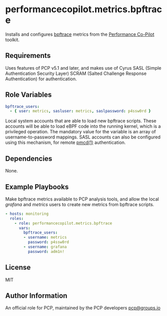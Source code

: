 # performancecopilot.metrics.bpftrace

Installs and configures [bpftrace](https://github.com/iovisor/bpftrace) metrics from the [Performance Co-Pilot](https://pcp.io/) toolkit.

## Requirements

Uses features of PCP v5.1 and later, and makes use of Cyrus SASL (Simple Authentication Security Layer) SCRAM (Salted Challenge Response Authentication) for authentication.

## Role Variables

```yaml
bpftrace_users:
  - { user: metrics, sasluser: metrics, saslpassword: p4ssw0rd }
```

Local system accounts that are able to load new bpftrace scripts.  These accounts will be able to load eBPF code into the running kernel, which is a privileged operation.  The mandatory value for the variable is an array of username-to-password mappings.  SASL accounts can also be configured using this mechanism, for remote [pmcd(1)](http://man7.org/linux/man-pages/man1/pmcd.1.html) authentication.

## Dependencies

None.

## Example Playbooks

Make bpftrace metrics available to PCP analysis tools, and allow the local *grafana* and *metrics* users to create new metrics from bpftrace scripts.

```yaml
- hosts: monitoring
  roles:
    - role: performancecopilot.metrics.bpftrace
      vars:
        bpftrace_users:
        - username: metrics
          password: p4ssw0rd
        - username: grafana
          password: adm1n!
```

## License

MIT

## Author Information

An official role for PCP, maintained by the PCP developers <pcp@groups.io>
